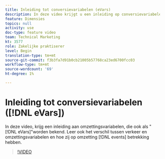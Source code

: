```yaml
---
title: Inleiding tot conversievariabelen (eVars)
description: In deze video krijgt u een inleiding op conversievariabelen, ook wel "eVars" genoemd. Leer ook het verschil tussen verkeer en omzettingsvariabelen en hoe zij op omzettingsgebeurtenissen betrekking hebben.
feature: Dimensies
topics: null
activity: use
doc-type: feature video
team: Technical Marketing
kt: 3577
role: Zakelijke praktiserer
level: Begin
translation-type: tm+mt
source-git-commit: f3b3fa7d91b0cb21005b57768ca23ed6700fcc03
workflow-type: tm+mt
source-wordcount: '69'
ht-degree: 1%

---
```



# Inleiding tot conversievariabelen ([!DNL eVars])

In deze video, krijg een inleiding aan omzettingsvariabelen, die ook als &quot;[!DNL eVars]&quot;worden bekend. Leer ook het verschil tussen verkeer en omzettingsvariabelen en hoe zij op omzetting [!DNL events] betrekking hebben.

>[!VIDEO](https://video.tv.adobe.com/v/28759/?quality=12)
